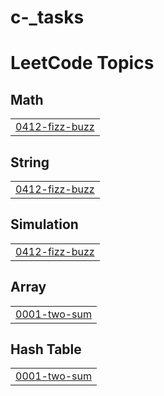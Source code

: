 # c-_tasks
<!---LeetCode Topics Start-->
# LeetCode Topics
## Math
|  |
| ------- |
| [0412-fizz-buzz](https://github.com/Fatenhisham/c-_tasks/tree/master/0412-fizz-buzz) |
## String
|  |
| ------- |
| [0412-fizz-buzz](https://github.com/Fatenhisham/c-_tasks/tree/master/0412-fizz-buzz) |
## Simulation
|  |
| ------- |
| [0412-fizz-buzz](https://github.com/Fatenhisham/c-_tasks/tree/master/0412-fizz-buzz) |
## Array
|  |
| ------- |
| [0001-two-sum](https://github.com/Fatenhisham/c-_tasks/tree/master/0001-two-sum) |
## Hash Table
|  |
| ------- |
| [0001-two-sum](https://github.com/Fatenhisham/c-_tasks/tree/master/0001-two-sum) |
<!---LeetCode Topics End-->